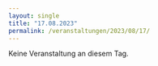 ```yaml
---
layout: single
title: "17.08.2023"
permalink: /veranstaltungen/2023/08/17/
---
```


Keine Veranstaltung an diesem Tag.

